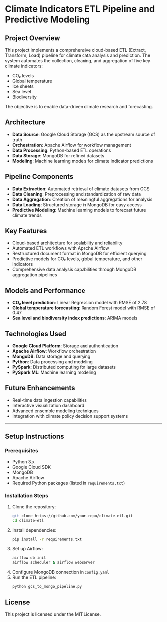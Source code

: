 # Climate Indicators ETL Pipeline and Predictive Modeling

## Project Overview
This project implements a comprehensive cloud-based ETL (Extract, Transform, Load) pipeline for climate data analysis and prediction. The system automates the collection, cleaning, and aggregation of five key climate indicators:
- CO₂ levels
- Global temperature
- Ice sheets
- Sea level
- Biodiversity

The objective is to enable data-driven climate research and forecasting.

## Architecture
- **Data Source**: Google Cloud Storage (GCS) as the upstream source of truth
- **Orchestration**: Apache Airflow for workflow management
- **Data Processing**: Python-based ETL operations
- **Data Storage**: MongoDB for refined datasets
- **Modeling**: Machine learning models for climate indicator predictions

## Pipeline Components
- **Data Extraction**: Automated retrieval of climate datasets from GCS
- **Data Cleaning**: Preprocessing and standardization of raw data
- **Data Aggregation**: Creation of meaningful aggregations for analysis
- **Data Loading**: Structured storage in MongoDB for easy access
- **Predictive Modeling**: Machine learning models to forecast future climate trends

## Key Features
- Cloud-based architecture for scalability and reliability
- Automated ETL workflows with Apache Airflow
- Restructured document format in MongoDB for efficient querying
- Predictive models for CO₂ levels, global temperature, and other indicators
- Comprehensive data analysis capabilities through MongoDB aggregation pipelines

## Models and Performance
- **CO₂ level prediction**: Linear Regression model with RMSE of 2.78
- **Global temperature forecasting**: Random Forest model with RMSE of 0.47
- **Sea level and biodiversity index predictions**: ARIMA models

## Technologies Used
- **Google Cloud Platform**: Storage and authentication
- **Apache Airflow**: Workflow orchestration
- **MongoDB**: Data storage and querying
- **Python**: Data processing and modeling
- **PySpark**: Distributed computing for large datasets
- **PySpark ML**: Machine learning modeling

## Future Enhancements
- Real-time data ingestion capabilities
- Interactive visualization dashboard
- Advanced ensemble modeling techniques
- Integration with climate policy decision support systems

---

## Setup Instructions
### Prerequisites
- Python 3.x
- Google Cloud SDK
- MongoDB
- Apache Airflow
- Required Python packages (listed in `requirements.txt`)

### Installation Steps
1. Clone the repository:
   ```sh
   git clone https://github.com/your-repo/climate-etl.git
   cd climate-etl
   ```
2. Install dependencies:
   ```sh
   pip install -r requirements.txt
   ```
3. Set up Airflow:
   ```sh
   airflow db init
   airflow scheduler & airflow webserver
   ```
4. Configure MongoDB connection in `config.yaml`
5. Run the ETL pipeline:
   ```sh
   python gcs_to_mongo_pipeline.py
   ```

## License
This project is licensed under the MIT License.
